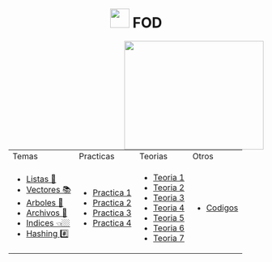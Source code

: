 <h1 align="center"><img src="https://media.giphy.com/media/sXD7snjkFWKaWzNt9D/giphy.gif" height="38" /> FOD </a>
</h1>
<img src="https://media.giphy.com/media/6kzosxOjoPMNJYmSMF/giphy.gif" align="right" width="275 " height="215">
<table>
<tr>
<td> Temas </td> <td> Practicas </td><td> Teorias </td><td> Otros </td>
</tr>
<tr>
<td>
 
- [Listas 🧾](/Documentos/Listas.md)
- [Vectores 📚](/Documentos/Vectores.md)
- [Arboles 🌳](/Documentos/Arboles.md)
- [Archivos 📁](/Documentos/Archivos.md)
- [Indices 👈🏼](/Documentos/Indices.md)
- [Hashing #️⃣](/Documentos/Hashing.md)

</td>
<td>
 

- [Practica 1](/Documentos/Practica1Nueva.md)
- [Practica 2](/Documentos/Practica2.md)
- [Practica 3](/Documentos/Practica3.md)
- [Practica 4](/Documentos/Practica4.md)
 
</td>
 <td>
 

- [Teoria 1](/Documentos/Teoria.md)
- [Teoria 2](/Documentos/Teoria2.md)
- [Teoria 3](/Documentos/Teoria3.md)
- [Teoria 4](/Documentos/Teoria4.md)
- [Teoria 5](/Documentos/Teoria5.md)
- [Teoria 6](/Documentos/Teoria6.md)
- [Teoria 7](/Documentos/Teoria7.md)
 
</td>

 <td>
 

- [Codigos](/Documentos/Codigos.md)

</td>
</tr>
 
</table>


</div>

